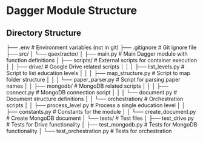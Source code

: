 # Dagger Module Structure

## Directory Structure
├── .env                      # Environment variables (not in git)
├── .gitignore                # Git ignore file
├── src/
│   └── qaextractor/
│       ├── main.py           # Main Dagger module with function definitions
│       ├── scripts/          # External scripts for container execution
│       │   ├── drive/        # Google Drive related scripts
│       │   │   ├── list_levels.py # Script to list education levels
│       │   │   ├── map_structure.py # Script to map folder structure
│       │   │   └── paper_parser.py # Script for parsing paper names
│       │   ├── mongodb/      # MongoDB related scripts
│       │   │   ├── connect.py # MongoDB connection script
│       │   │   └── document.py # Document structure definitions
│       │   └── orchestration/ # Orchestration scripts
│       │       ├── process_level.py # Process a single education level
│       │       ├── constants.py # Constants for the module
│       │       └── create_document.py # Create MongoDB document
│       └── tests/            # Test files
│           ├── test_drive.py # Tests for Drive functionality
│           ├── test_mongodb.py # Tests for MongoDB functionality
│           └── test_orchestration.py # Tests for orchestration